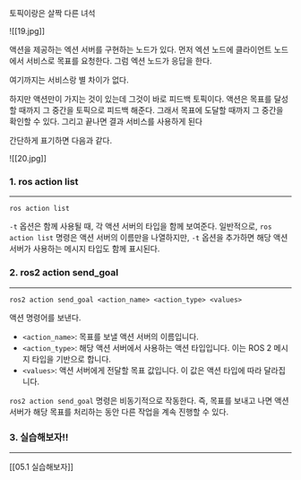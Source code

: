 토픽이랑은 살짝 다른 녀석

![[19.jpg]]

액션을 제공하는 엑션 서버를 구현하는 노드가 있다.
먼저 엑션 노드에 클라이언트 노드에서 서비스로 목표를 요청한다.
그럼 엑션 노드가 응답을 한다. 

여기까지는 서비스랑 별 차이가 없다.

하지만 액션만이 가지는 것이 있는데 그것이 바로 피드백 토픽이다.
액션은 목표를 달성할 때까지 그 중간을 토픽으로 피드백 해준다. 그래서 목표에 도달할 때까지 그 중간을 확인할 수 있다. 그리고 끝나면 결과 서비스를 사용하게 된다 

간단하게 표기하면 다음과 같다.

![[20.jpg]]


### 1. ros action list
---
```
ros action list
```

`-t` 옵션은 함께 사용될 때, 각 액션 서버의 타입을 함께 보여준다. 일반적으로, `ros action list` 명령은 액션 서버의 이름만을 나열하지만, `-t` 옵션을 추가하면 해당 액션 서버가 사용하는 메시지 타입도 함께 표시된다. 

### 2. ros2 action send_goal
---
```
ros2 action send_goal <action_name> <action_type> <values>
```

액션 명령어를 보낸다. 

- `<action_name>`: 목표를 보낼 액션 서버의 이름입니다.
- `<action_type>`: 해당 액션 서버에서 사용하는 액션 타입입니다. 이는 ROS 2 메시지 타입을 기반으로 합니다.
- `<values>`: 액션 서버에게 전달할 목표 값입니다. 이 값은 액션 타입에 따라 달라집니다.

`ros2 action send_goal` 명령은 비동기적으로 작동한다. 즉, 목표를 보내고 나면 액션 서버가 해당 목표를 처리하는 동안 다른 작업을 계속 진행할 수 있다.


### 3. 실습해보자!!
---
[[05.1 실습해보자]]
